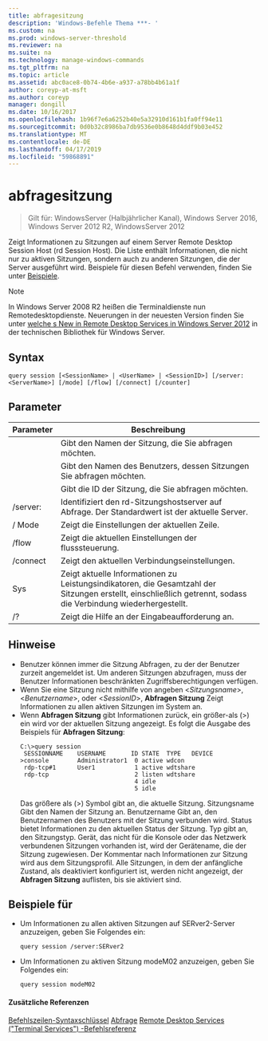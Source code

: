 ```yaml
---
title: abfragesitzung
description: 'Windows-Befehle Thema ***- '
ms.custom: na
ms.prod: windows-server-threshold
ms.reviewer: na
ms.suite: na
ms.technology: manage-windows-commands
ms.tgt_pltfrm: na
ms.topic: article
ms.assetid: abc0ace8-0b74-4b6e-a937-a78bb4b61a1f
author: coreyp-at-msft
ms.author: coreyp
manager: dongill
ms.date: 10/16/2017
ms.openlocfilehash: 1b96f7e6a6252b40e5a32910d161b1fa0ff94e11
ms.sourcegitcommit: 0d0b32c8986ba7db9536e0b8648d4ddf9b03e452
ms.translationtype: MT
ms.contentlocale: de-DE
ms.lasthandoff: 04/17/2019
ms.locfileid: "59868891"
---
```

# <a name="query-session"></a>abfragesitzung

>Gilt für: WindowsServer (Halbjährlicher Kanal), Windows Server 2016, Windows Server 2012 R2, WindowsServer 2012

Zeigt Informationen zu Sitzungen auf einem Server Remote Desktop Session Host (rd Session Host).
Die Liste enthält Informationen, die nicht nur zu aktiven Sitzungen, sondern auch zu anderen Sitzungen, die der Server ausgeführt wird.
Beispiele für diesen Befehl verwenden, finden Sie unter [Beispiele](#BKMK_examples).
> [!NOTE]
> In Windows Server 2008 R2 heißen die Terminaldienste nun Remotedesktopdienste. Neuerungen in der neuesten Version finden Sie unter [welche s New in Remote Desktop Services in Windows Server 2012](https://technet.microsoft.com/library/hh831527) in der technischen Bibliothek für Windows Server.
## <a name="syntax"></a>Syntax
```
query session [<SessionName> | <UserName> | <SessionID>] [/server:<ServerName>] [/mode] [/flow] [/connect] [/counter]
```
## <a name="parameters"></a>Parameter
|Parameter|Beschreibung|
|-------|--------|
|<SessionName>|Gibt den Namen der Sitzung, die Sie abfragen möchten.|
|<UserName>|Gibt den Namen des Benutzers, dessen Sitzungen Sie abfragen möchten.|
|<SessionID>|Gibt die ID der Sitzung, die Sie abfragen möchten.|
|/server:<ServerName>|Identifiziert den rd-Sitzungshostserver auf Abfrage. Der Standardwert ist der aktuelle Server.|
|/ Mode|Zeigt die Einstellungen der aktuellen Zeile.|
|/flow|Zeigt die aktuellen Einstellungen der flusssteuerung.|
|/connect|Zeigt den aktuellen Verbindungseinstellungen.|
|Sys|Zeigt aktuelle Informationen zu Leistungsindikatoren, die Gesamtzahl der Sitzungen erstellt, einschließlich getrennt, sodass die Verbindung wiederhergestellt.|
|/?|Zeigt die Hilfe an der Eingabeaufforderung an.|
## <a name="remarks"></a>Hinweise
-   Benutzer können immer die Sitzung Abfragen, zu der der Benutzer zurzeit angemeldet ist. Um anderen Sitzungen abzufragen, muss der Benutzer Informationen beschränkten Zugriffsberechtigungen verfügen.
-   Wenn Sie eine Sitzung nicht mithilfe von angeben <*Sitzungsname*>, <*Benutzername*>, oder <*SessionID*>, **Abfragen Sitzung** Zeigt Informationen zu allen aktiven Sitzungen im System an.
-   Wenn **Abfragen Sitzung** gibt Informationen zurück, ein größer-als (>) ein wird vor der aktuellen Sitzung angezeigt. Es folgt die Ausgabe des Beispiels für **Abfragen Sitzung**:
    ```
    C:\>query session
     SESSIONNAME    USERNAME       ID STATE  TYPE   DEVICE
    >console        Administrator1  0 active wdcon
     rdp-tcp#1      User1           1 active wdtshare
     rdp-tcp                        2 listen wdtshare
                                    4 idle
                                    5 idle
    ```
    Das größere als (>) Symbol gibt an, die aktuelle Sitzung. Sitzungsname Gibt den Namen der Sitzung an. Benutzername Gibt an, den Benutzernamen des Benutzers mit der Sitzung verbunden wird. Status bietet Informationen zu den aktuellen Status der Sitzung. Typ gibt an, den Sitzungstyp. Gerät, das nicht für die Konsole oder das Netzwerk verbundenen Sitzungen vorhanden ist, wird der Gerätename, die der Sitzung zugewiesen. Der Kommentar nach Informationen zur Sitzung wird aus dem Sitzungsprofil. Alle Sitzungen, in dem der anfängliche Zustand, als deaktiviert konfiguriert ist, werden nicht angezeigt, der **Abfragen Sitzung** auflisten, bis sie aktiviert sind.
## <a name="BKMK_examples"></a>Beispiele für
-   Um Informationen zu allen aktiven Sitzungen auf SERver2-Server anzuzeigen, geben Sie Folgendes ein:
    ```
    query session /server:SERver2
    ```
-   Um Informationen zu aktiven Sitzung modeM02 anzuzeigen, geben Sie Folgendes ein:
    ```
    query session modeM02
    ```
#### <a name="additional-references"></a>Zusätzliche Referenzen
[Befehlszeilen-Syntaxschlüssel](command-line-syntax-key.md)
[Abfrage](query.md)
[Remote Desktop Services &#40;"Terminal Services"&#41; -Befehlsreferenz](remote-desktop-services-terminal-services-command-reference.md)
